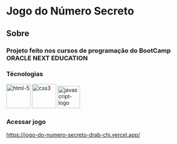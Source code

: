 # **Jogo do Número Secreto**

## Sobre
### Projeto feito nos cursos de programação do BootCamp **ORACLE NEXT EDUCATION**


### Técnologias
<div>
<img width="64" height="64" src="https://img.icons8.com/arcade/64/html-5.png" alt="html-5"/>  
<img width="64" height="64" src="https://img.icons8.com/plasticine/100/css3.png" alt="css3"/>
<img width="59" height="59" src="https://img.icons8.com/nolan/64/javascript-logo.png" alt="javascript-logo"/>
</div>

### Acessar jogo

https://jogo-do-numero-secreto-drab-chi.vercel.app/
